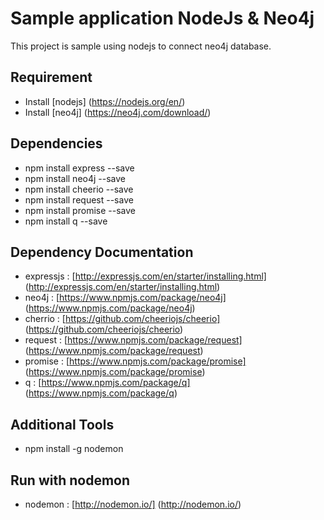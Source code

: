 # Sample application NodeJs & Neo4j
This project is sample using nodejs to connect neo4j database.

## Requirement
* Install [nodejs] (https://nodejs.org/en/)
* Install [neo4j] (https://neo4j.com/download/)

## Dependencies
* npm install express --save
* npm install neo4j --save
* npm install cheerio --save
* npm install request --save
* npm install promise --save
* npm install q --save

## Dependency Documentation
* expressjs : [http://expressjs.com/en/starter/installing.html] (http://expressjs.com/en/starter/installing.html)
* neo4j : [https://www.npmjs.com/package/neo4j] (https://www.npmjs.com/package/neo4j)
* cherrio : [https://github.com/cheeriojs/cheerio] (https://github.com/cheeriojs/cheerio)
* request : [https://www.npmjs.com/package/request] (https://www.npmjs.com/package/request)
* promise : [https://www.npmjs.com/package/promise] (https://www.npmjs.com/package/promise)
* q : [https://www.npmjs.com/package/q] (https://www.npmjs.com/package/q)

## Additional Tools
* npm install -g nodemon

## Run with nodemon
* nodemon : [http://nodemon.io/] (http://nodemon.io/)

